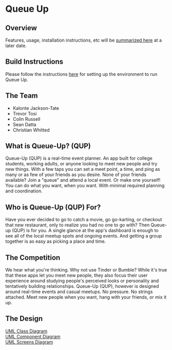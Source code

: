 Queue Up 
========================

Overview 
-----------------------------

Features, usage, installation instructions, etc will be [summarized
here](https://github.com/KalonteJT/COP-4331-Group-14) at a later date. 


**Build Instructions**
-----------------------------
Please follow the instructions [here](https://github.com/KalonteJT/COP-4331-Group-14/blob/master/docs/Build_Instructions.md) 
for setting up the environment to run Queue Up.


The Team
-----------------------------

   * Kalonte Jackson-Tate
   * Trevor Tosi
   * Colin Russell
   * Sean Datta
   * Christian Whitted


What is Queue-Up? (QUP) 
-----------------------------

Queue-Up (QUP) is a real-time event planner. An app built for college
students, working adults, or anyone looking to meet new people and try new
things. With a few taps you can set a meet point, a time, and ping as many or as
few of your friends as you desire. None of your friends available? Join a
"queue" and attend a local event. Or make one yourself! You can do what you want, 
when you want. With minimal required planning and coordination. 


Who is Queue-Up (QUP) For?
-----------------------------

Have you ever decided to go to catch a movie, go go-karting, or checkout that new
restaurant, only to realize you had no one to go with? Then Queue-up (QUP) is
for you. A single glance at the app's dashboard is enough to see all of the
local meetup spots and ongoing events. And getting a group together is as
easy as picking a place and time.


The Competition
-----------------------------

We hear what you're thinking. Why not use Tinder or Bumble? While it's true
that these apps let you meet new people, they also focus their user experience
around studying people's perceived looks or personality and tentatively
building relationships. Queue-Up (QUP), however is designed around real-time
events and casual meetups. No pressure. No strings attached. Meet new people
when you want, hang with your friends, or mix it up.  


The Design
-----------------------------

[UML Class Diagram](https://github.com/KalonteJT/COP-4331-Group-14/blob/master/docs/Class%20Diagram.pdf)         
[UML Component Diagram](https://github.com/KalonteJT/COP-4331-Group-14/blob/master/docs/Component%20Diagram.pdf)</br>
[UML Screens Diagram](https://github.com/KalonteJT/COP-4331-Group-14/blob/master/docs/Component%20Diagram.pdf)

